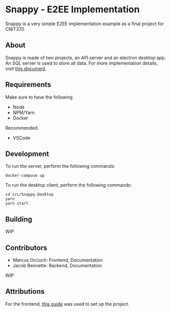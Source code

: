 # Snappy - E2EE Implementation

Snappy is a very simple E2EE implementation example as a final project for CNIT370.

## About
Snappy is made of two projects, an API server and an electron desktop app. An SQL server is used to store all data. For more implementation details, visit [this document](./docs/Overview.md).

## Requirements
Make sure to have the following
- Node
- NPM/Yarn
- Docker

Recommended:
- VSCode

## Development
To run the server, perform the following commands:
```
docker-compose up
```

To run the desktop client, perform the following commands:
```
cd src/Snappy.Desktop
yarn
yarn start
```

## Building

WIP

## Contributors

- Marcus Orciuch: Frontend, Documentation
- Jacob Bennette: Backend, Documentation

WIP

## Attributions
For the frontend, [this guide](https://ankitbko.github.io/blog/2019/08/electron-forge-with-react-and-typescript/) was used to set up the project.
